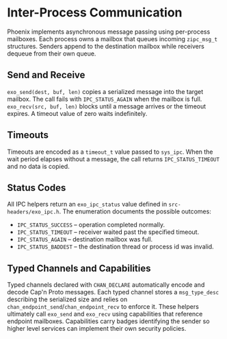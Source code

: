 # Inter-Process Communication

Phoenix implements asynchronous message passing using per-process mailboxes. Each process owns a mailbox that queues incoming `zipc_msg_t` structures. Senders append to the destination mailbox while receivers dequeue from their own queue.

## Send and Receive

`exo_send(dest, buf, len)` copies a serialized message into the target mailbox. The call fails with `IPC_STATUS_AGAIN` when the mailbox is full. `exo_recv(src, buf, len)` blocks until a message arrives or the timeout expires. A timeout value of zero waits indefinitely.

## Timeouts

Timeouts are encoded as a `timeout_t` value passed to `sys_ipc`. When the wait period elapses without a message, the call returns `IPC_STATUS_TIMEOUT` and no data is copied.

## Status Codes

All IPC helpers return an `exo_ipc_status` value defined in
`src-headers/exo_ipc.h`.  The enumeration documents the possible
outcomes:

- `IPC_STATUS_SUCCESS` – operation completed normally.
- `IPC_STATUS_TIMEOUT` – receiver waited past the specified timeout.
- `IPC_STATUS_AGAIN`   – destination mailbox was full.
- `IPC_STATUS_BADDEST` – the destination thread or process id was invalid.

## Typed Channels and Capabilities

Typed channels declared with `CHAN_DECLARE` automatically encode and decode Cap'n Proto messages. Each typed channel stores a `msg_type_desc` describing the serialized size and relies on `chan_endpoint_send`/`chan_endpoint_recv` to enforce it. These helpers ultimately call `exo_send` and `exo_recv` using capabilities that reference endpoint mailboxes. Capabilities carry badges identifying the sender so higher level services can implement their own security policies.
